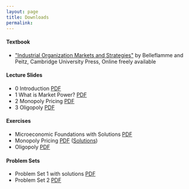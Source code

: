 ```yaml
---
layout: page
title: Downloads
permalink: 
---
```


#### Textbook

- ["Industrial Organization Markets and Strategies"](https://www.cambridge.org/highereducation/books/industrial-organization/69870638F433E49AA6B20D24E3C9453E#contents)  by Belleflamme and Peitz, Cambridge University Press, Online freely available


#### Lecture Slides

- 0 Introduction [PDF](https://drive.google.com/file/d/1RvYu0ra1g1AdbY-7JU7b7aySffiJI043/view?usp=sharing)
- 1 What is Market Power? [PDF](https://drive.google.com/uc?export=download&id=1nzcTWumzy6lSqPJqbMiiiixCQCpjWdl9)
- 2 Monopoly Pricing [PDF](https://drive.google.com/uc?export=download&id=1YCEeTWpYr1MxMs9yHpzlmRsfVg7tdDCI) 
- 3 Oligopoly [PDF](https://drive.google.com//uc?export=download&id=12hYDTo0HSSU3phqaEcrhp5CBasj9BfR2)



#### Exercises
- Microeconomic Foundations with Solutions [PDF](https://drive.google.com/uc?export=download&id=1te_hUlCU3LxRIeUQ1gBULrF9y2UVd1mc)
- Monopoly Pricing [PDF](https://drive.google.com/uc?export=download&id=1teYrPqMMTB_fvxWQr_9j_E2DR9QAEB8P) ([Solutions](https://drive.google.com/uc?export=download&id=13IB6iMtSnq6s0XkStp1eyb0UmuVDAaE5))
- Oligopoly [PDF](https://drive.google.com//uc?export=download&id=1tpM6uSbXxFPydrRzC3yDALL4-vh-wY1f)


#### Problem Sets

- Problem Set 1 with solutions [PDF](https://drive.google.com/uc?export=download&id=1J1_Z-QH9HU2yLCzSw8YLrldI8iFKKMsH)
- Problem Set 2 [PDF](https://drive.google.com/uc?export=download&id=1K36tGJhqiKuNdd7npoLAzUj5utPC1nJ6)
